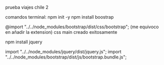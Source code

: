 prueba viajes chile 2

comandos terminal:
npm init -y
npm install boostrap

@import "../../node_modules/bootstrap/dist/css/bootstrap"; (me equivoco en añadir la extension)
css main creado exitosamente

npm install jquery

import "../../node_modules/jquery/dist/jquery.js";
import "../../node_modules/bootstrap/dist/js/bootstrap.bundle.js";


